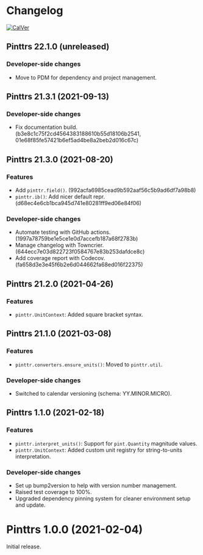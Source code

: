 # Changelog

[![CalVer](https://img.shields.io/badge/calver-YY.MINOR.MICRO-blue?style=flat-square)](https://calver.org/)

## Pinttrs 22.1.0 (unreleased)

### Developer-side changes

* Move to PDM for dependency and project management.

## Pinttrs 21.3.1 (2021-09-13)

### Developer-side changes

* Fix documentation build. (b3e8c1c75f2cd4564383188610b55d18106b2541, 01e68f85fe57421b6ef5ad4be8a2beb2d016c67c)

## Pinttrs 21.3.0 (2021-08-20)

### Features

* Add ``pinttr.field()``. (992acfa6985cead9b592aaf56c5b9ad6df7a98b8)
* ``pinttr.ib()``: Add nicer default repr. (d68ec4e6cb1bca945d741e80281ff9ed06e84f06)


### Developer-side changes

* Automate testing with GitHub actions. (1997a78759be1e5ce1e0d7accefb187a68f2783b)
* Manage changelog with Towncrier. (644ecc7e03d822723f0584767e83b253dafdce8c)
* Add coverage report with Codecov. (fa658d3e3e45f6b2e6d044662fa68ed016f22375)


## Pinttrs 21.2.0 (2021-04-26)

### Features

* ``pinttr.UnitContext``: Added square bracket syntax.

## Pinttrs 21.1.0 (2021-03-08)

### Features

* ``pinttr.converters.ensure_units()``: Moved to ``pinttr.util``.

### Developer-side changes

* Switched to calendar versioning (schema: YY.MINOR.MICRO).

## Pinttrs 1.1.0 (2021-02-18)

### Features

* ``pinttr.interpret_units()``: Support for ``pint.Quantity`` magnitude values.
* ``pinttr.UnitContext``: Added custom unit registry for string-to-units interpretation.

### Developer-side changes

* Set up bump2version to help with version number management.
* Raised test coverage to 100%.
* Upgraded dependency pinning system for cleaner environment setup and update.

# Pinttrs 1.0.0 (2021-02-04)

Initial release.
